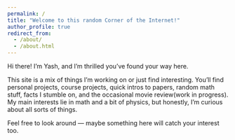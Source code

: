```yaml
---
permalink: /
title: "Welcome to this random Corner of the Internet!"
author_profile: true
redirect_from: 
  - /about/
  - /about.html
---
```




Hi there! I’m Yash, and I’m thrilled you’ve found your way here.

This site is a mix of things I’m working on or just find interesting. You’ll find personal projects, course projects, quick intros to papers, random math stuff, facts I stumble on, and the occasional movie review(work in progress). My main interests lie in math and a bit of physics, but honestly, I’m curious about all sorts of things.

Feel free to look around — maybe something here will catch your interest too.








